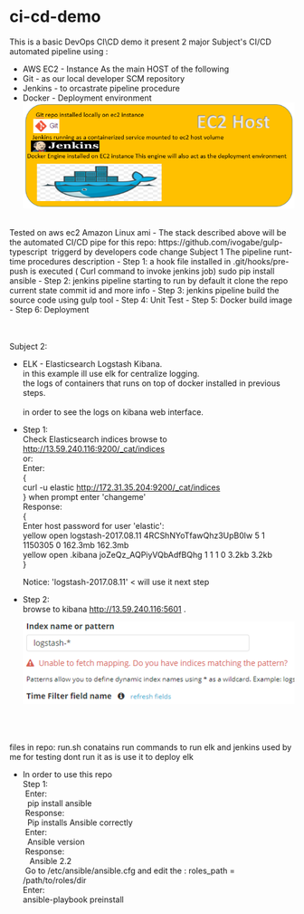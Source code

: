 # ci-cd-demo
This is a basic DevOps CI\CD demo
it present 2 major Subject's CI/CD automated pipeline using :
- AWS EC2 - Instance As the main HOST of the following  
- Git - as our local developer SCM repository
- Jenkins - to orcastrate pipeline procedure
- Docker - Deployment environment
![Alt text](https://github.com/BoazHalter/ci-cd-demo/blob/master/CI-CD-infrastucture-architecture5.PNG "Arcitecture Overview:")

<br />
Tested on aws ec2 Amazon Linux ami
- The stack described above will be the automated CI/CD pipe for this repo:
  https://github.com/ivogabe/gulp-typescript
  triggerd by developers code change
Subject 1
The pipeline runt-time procedures description
- Step 1:
    a hook file installed in .git/hooks/pre-push is executed ( Curl command to invoke jenkins job)
    sudo pip install ansible
- Step 2:
    jenkins pipeline starting to run by default it clone the repo current state commit id and more info
- Step 3:
    jenkins pipeline build the source code using gulp tool
- Step 4:
    Unit Test 
- Step 5:
    Docker build image
- Step 6:
    Deployment
<br />
<br />
<br />

Subject 2:
- ELK - Elasticsearch Logstash Kibana. <br />
  in this example ill use elk for centralize logging. <br />
  the logs of containers that runs on top of docker installed in previous steps.<br />  
  in order to see the logs on kibana web interface.<br />
- Step 1: <br />
  Check Elasticsearch indices browse to http://13.59.240.116:9200/_cat/indices <br />
   or:<br />
  Enter:<br />
    {<br />
	  curl -u elastic http://172.31.35.204:9200/_cat/indices <br />
	}  when prompt enter 'changeme' <br />
  Response:<br />
  {<br />
    Enter host password for user 'elastic': <br />
    yellow open logstash-2017.08.11 4RCShNYoTfawQhz3UpB0lw 5 1 1150305 0 162.3mb 162.3mb <br /> 
    yellow open .kibana             joZeQz_AQPiyVQbAdfBQhg 1 1       1 0   3.2kb   3.2kb <br />
  }<br />
    
	Notice: 'logstash-2017.08.11' < will use it next step <br />
- Step 2: <br />
  browse to kibana http://13.59.240.116:5601 . <br />
   
  ![Alt text](https://github.com/BoazHalter/ci-cd-demo/blob/master/kibanaIndex.PNG )
<br />
<br />
<br /> 
files in repo:
run.sh conatains run commands to run elk and jenkins used by me for testing dont run it as is use it 
to deploy elk

- In order to use this repo <br />
Step 1:<br />
  Enter: <br />
    pip install ansible<br /> 
  Response:<br />
    Pip installs Ansible correctly<br />
  Enter:<br />
    Ansible version<br />
  Response:<br />
    Ansible 2.2<br />
  Go to /etc/ansible/ansible.cfg and edit the : roles_path = /path/to/roles/dir<br />
  Enter:<br />
  ansible-playbook preinstall<br /> 

<br />
<br />
<br />
